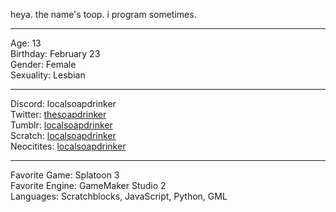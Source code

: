 heya. the name's toop. i program sometimes.

----------------------------------------------

Age: 13<br>
Birthday: February 23<br>
Gender: Female<br>
Sexuality: Lesbian

----------------------------------------------

Discord: localsoapdrinker<br>
Twitter: [thesoapdrinker](https://twitter.com/thesoapdrinker)<br>
Tumblr: [localsoapdrinker](https://tumblr.com/localsoapdrinker)<br>
Scratch: [localsoapdrinker](https://scratch.mit.edu/users/localsoapdrinker)<br>
Neocitites: [localsoapdrinker](https://localsoapdrinker.neocities.org)

----------------------------------------------

Favorite Game: Splatoon 3<br>
Favorite Engine: GameMaker Studio 2<br>
Languages: Scratchblocks, JavaScript, Python, GML
